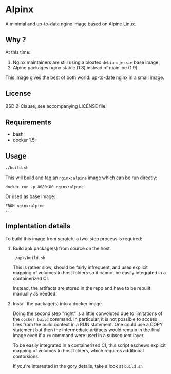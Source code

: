 Alpinx
======

A minimal and up-to-date nginx image based on Alpine Linux.


Why ?
-----

At this time:

 1. Nginx maintainers are still using a bloated `debian:jessie` base image
 2. Alpine packages nginx stable (1.8) instead of mainline (1.9)

This image gives the best of both world: up-to-date nginx in a small image.


License
-------

BSD 2-Clause, see accompanying LICENSE file.


Requirements
------------

 - bash
 - docker 1.5+


Usage
-----

```bash
./build.sh
```

This will build and tag an `nginx:alpine` image which can be run directly:

```
docker run -p 8080:80 nginx:alpine
```

Or used as base image:

```
FROM nginx:alpine
...
```


Implentation details
--------------------

To build this image from scratch, a two-step process is required:

 1. Build apk package(s) from source on the host

    ```
    ./apk/build.sh
    ```

    This is rather slow, should be fairly infrequent, and uses explicit
    mapping of volumes to host folders so it cannot be easily integrated
    in a containerized CI.

    Instead, the artifacts are stored in the repo and have to be rebuilt
    manually as needed. 

 2. Install the package(s) into a docker image

    Doing the second step "right" is a little convoluted due to limitations
    of the `docker build` command. In particular, it is not possible to
    access files from the build context in a RUN statement. One could use
    a COPY statement but then the intermediate artifacts would remain in the
    final image even if a `rm` command were used in a subsequent layer.

    To be easily integrated in a containerized CI, this script eschews
    explicit mapping of volumes to host folders, which requires additional
    contorsions.

    If you're interested in the gory details, take a look at `build.sh`


